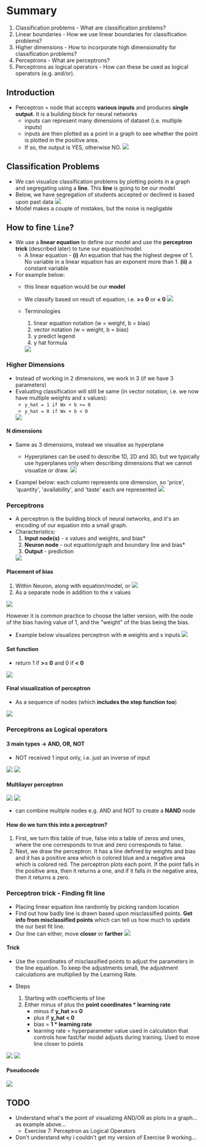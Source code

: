 # Summary
1. Classification problems - What are classification problems?
2. Linear boundaries - How we use linear boundaries for classification problems?
3. Higher dimensions - How to incorporate high dimensionality for classification problems?
4. Perceptrons - What are perceptrons?
5. Perceptrons as logical operators - How can these be used as logical operators (e.g. and/or).

## Introduction
- Perceptron = node that accepts **various inputs** and produces **single output**. It is a building block for neural networks
  - inputs can represent many dimensions of dataset (i.e. multiple inputs)
  - inputs are then plotted as a point in a graph to see whether the point is plotted in the positive area.
  - If so, the output is YES, otherwise NO.
    <img src='3_perceptron.png'>

## Classification Problems
- We can visualize classification problems by plotting points in a graph and segregating using a **line**. This **line** is going to be our model
- Below, we have segregation of students accepted or declined is based upon past data
    <img src='3_classification_problem.PNG'>
- Model makes a couple of mistakes, but the noise is negligable

## How to fine `line`?
- We use a **linear equation** to define our model and use the **perceptron trick** (described later) to tune our equation/model. 
  - A linear equation - **(i)** An equation that has the highest degree of 1. No variable in a linear equation has an exponent more than 1. **(ii)** a constant variable
- For example below:
  - this linear equation would be our **model**
  - We classify based on result of equation, i.e. **>= 0** or **< 0**
    <img src='3_model_in_form_of_equation.PNG'>
  - Terminologies
      1. linear equation notation (w = weight, b = bias)
      2. vector notation (w = weight, b = bias)
      3. y predict legend
      4. y hat formula
      
    <img src='3_equation_vector_notation.PNG'>

### Higher Dimensions
- Instead of working in 2 dimensions, we work in 3 (if we have 3 parameters)
- Evaluating classification will still be same (in vector notation, i.e. we now have multiple weights and x values):
    - `y_hat = 1 if Wx + b >= 0`
    - `y_hat = 0 if Wx + b < 0`
    <img src='3_3dimensions.PNG'>

#### N dimensions
- Same as 3 dimensions, instead we visualise as hyperplane
  - Hyperplanes can be used to describe 1D, 2D and 3D, but we typically use hyperplanes only when describing dimensions that we cannot visualize or draw.
    <img src='3_ndimensions.PNG'>

- Exampel below: each column represents one dimension, so 'price', 'quantity', 'availability', and 'taste' each are represented
    <img src='3_question5_1.PNG'>

### Perceptrons
- A perceptron is the building block of neural networks, and it's an encoding of our equation into a small graph.
- Characteristics:
    1. **Input node(s)** - x values and weights, and bias*
    2. **Neuron node** - out equation/graph and boundary line and bias*
    3. **Output** - prediction
    <img src='3_perceptron1_visualize.PNG'>

#### Placement of **bias**
1. Within Neuron, along with equation/model, or
    <img src='3_perceptron_visualize_weightsbias.PNG'>
2. As a separate node in addition to the x values
<img src='3_perceptron_visualize_weightsbias2.PNG'>

However it is common practice to choose the latter version, with the node of the bias having value of 1, and the "weight" of the bias being the bias.
- Example below visualizes perceptron with **n** weights and x inputs
    <img src='3_perceptron_visualize_weightsbias3.PNG'>

#### Set function
- return 1 if **>= 0** and 0 if **< 0**
<img src='3_setfunction.PNG'>

#### Final visualization of perceptron
- As a sequence of nodes (which **includes the step function too**)
<img src='3_perceptron_visualize_weightsbias4.PNG'>

### Perceptrons as Logical operators
#### 3 main types -> AND, OR, NOT
- NOT received 1 input only, i.e. just an inverse of input
<img src='3_ANDperceptron.PNG'>
<img src='3_ORperceptron.PNG'>

#### Multilayer perceptron
<img src='3_XORperceptron1.PNG'>
<img src='3_XORperceptron.PNG'>

- can combine multiple nodes e.g. AND and NOT to create a **NAND** node

#### How do we turn this into a perceptron?
1. First, we turn this table of true, false into a table of zeros and ones, where the one corresponds to true and zero corresponds to false.
2. Next, we draw the perceptron. It has a line defined by weights and bias and it has a positive area which is colored blue and a negative area which is colored red. The perceptron plots each point. If the point falls in the positive area, then it returns a one, and if it falls in the negative area, then it returns a zero.

### Perceptron trick - Finding fit line
- Placing linear equation line randomly by picking random location 
- Find out how badly line is drawn based upon misclassified points. **Get info from misclassified points** which can tell us how much to update the our best fit line.
- Our line can either, move **closer** or **farther**
    <img src='3_splitdata.PNG'>

#### Trick
- Use the coordinates of misclassified points to adjust the parameters in the line equation. To keep the adjustments small, the adjustment calculations are multiplied by the Learning Rate. 

- Steps
  1. Starting with coefficients of line
  2. Either minus of plus the **point coordinates * learning rate**
      - minus if **y_hat >= 0**
      - plus if **y_hat < 0**
      - bias = **1 * learning rate**
      - learning rate = hyperparameter value used in calculation that controls how fast/far model adjusts during training. Used to move line closer to points
<img src='3_newline.PNG'>
<img src='3_newline2.PNG'>

#### Pseudocode
<img src='3_perceptron_pseudocode.PNG'>

## TODO
- Understand what's the point of visualizing AND/OR as plots in a graph... as example above...
  - Exercise 7: Perceptron as Logical Operators
- Don't understand why i couldn't get my version of Exercise 9 working...